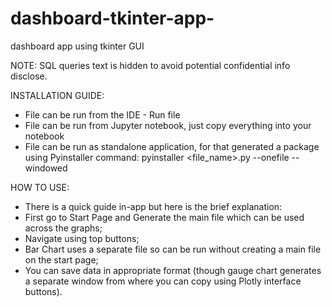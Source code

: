 # dashboard-tkinter-app-
dashboard app using tkinter GUI

NOTE: SQL queries text is hidden to avoid potential confidential info disclose.

INSTALLATION GUIDE:
- File can be run from the IDE - Run file
- File can be run from Jupyter notebook, just copy everything into your notebook
- File can be run as standalone application, for that generated a package using Pyinstaller command:
pyinstaller <file_name>.py --onefile --windowed

HOW TO USE:
- There is a quick guide in-app but here is the brief explanation:
- First go to Start Page and Generate the main file which can be used across the graphs;
- Navigate using top buttons;
- Bar Chart uses a separate file so can be run without creating a main file on the start page;
- You can save data in appropriate format (though gauge chart generates a separate window from where you can copy using Plotly interface buttons).

